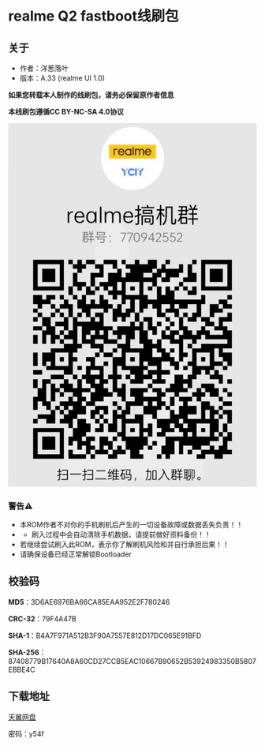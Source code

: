 # realme Q2 fastboot线刷包
## 关于
- 作者：洋葱落叶
- 版本：A.33 (realme UI 1.0)

**如果您转载本人制作的线刷包，请务必保留原作者信息**

**本线刷包遵循CC BY-NC-SA 4.0协议**

![qq](realme_ycly.png)

### 警告⚠️
- 本ROM作者不对你的手机刷机后产生的一切设备故障或数据丢失负责！！
- - 刷入过程中会自动清除手机数据，请提前做好资料备份！！
- 若继续尝试刷入此ROM，表示你了解刷机风险和并自行承担后果！！
- 请确保设备已经正常解锁Bootloader

## 校验码

**MD5**：3D6AE6976BA66CA85EAA952E2F780246

**CRC-32**：79F4A47B

**SHA-1**：B4A7F971A512B3F90A7557E812D17DC065E91BFD

**SHA-256**：87408779B17640A8A60CD27CCB5EAC10667B90652B53924983350B5807EBBE4C

## 下载地址
[天翼网盘](https://cloud.189.cn/t/mUJV3uvmuaEr)

密码：y54f
